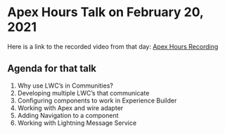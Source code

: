 # Apex Hours Talk on February 20, 2021

Here is a link to the recorded video from that day: [Apex Hours Recording](https://www.youtube.com/watch?v=v8NCrpFjJ9w&ab_channel=SalesforceApexHours)

## Agenda for that talk

1. Why use LWC’s in Communities?
2. Developing multiple LWC’s that communicate
3. Configuring components to work in Experience Builder
4. Working with Apex and wire adapter
5. Adding Navigation to a component
6. Working with Lightning Message Service


